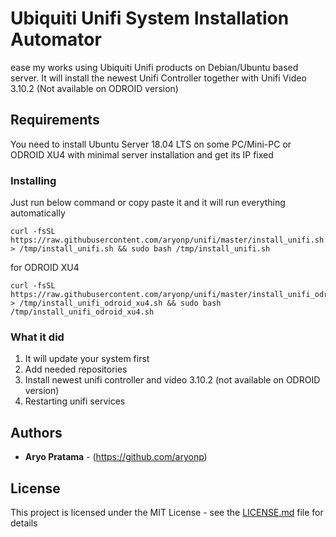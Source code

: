 # Ubiquiti Unifi System Installation Automator

ease my works using Ubiquiti Unifi products on Debian/Ubuntu based server.
It will install the newest Unifi Controller together with Unifi Video 3.10.2 (Not available on ODROID version)

## Requirements

You need to install Ubuntu Server 18.04 LTS on some PC/Mini-PC or ODROID XU4 with minimal server installation and get its IP fixed


### Installing

Just run below command or copy paste it and it will run everything automatically

```
curl -fsSL https://raw.githubusercontent.com/aryonp/unifi/master/install_unifi.sh > /tmp/install_unifi.sh && sudo bash /tmp/install_unifi.sh

```

for ODROID XU4

```
curl -fsSL https://raw.githubusercontent.com/aryonp/unifi/master/install_unifi_odroid_xu4.sh > /tmp/install_unifi_odroid_xu4.sh && sudo bash /tmp/install_unifi_odroid_xu4.sh

```

### What it did

1. It will update your system first
2. Add needed repositories
3. Install newest unifi controller and video 3.10.2 (not available on ODROID version)
4. Restarting unifi services

## Authors

* **Aryo Pratama** - (https://github.com/aryonp)

## License

This project is licensed under the MIT License - see the [LICENSE.md](LICENSE.md) file for details
